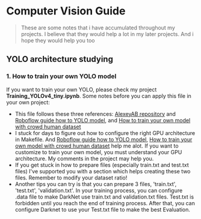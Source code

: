 # Computer Vision Guide
> These are some notes that i have accumulated throughout my projects. I believe that they would help a lot in my later projects. And i hope they would help you too
## YOLO architecture studying
### 1. How to train your own YOLO model
If you want to train your own YOLO, please check my project **Training_YOLOv4_tiny.ipynb**. Some notes before you can apply this file in your own project: 
- This file follows these three references: [AlexeyAB repository](https://github.com/AlexeyAB/darknet#how-to-train-to-detect-your-custom-objects) and [Roboflow guide how to YOLO model](https://blog.roboflow.com/how-to-train-yolov5-on-a-custom-dataset/), and [How to train your own model with crowd human dataset](https://github.com/jkjung-avt/yolov4_crowdhuman)
- I stuck for days to figure out how to configure the right GPU architecture in Makefile. And [Roboflow guide how to YOLO model](https://blog.roboflow.com/how-to-train-yolov5-on-a-custom-dataset/), [How to train your own model with crowd human dataset](https://github.com/jkjung-avt/yolov4_crowdhuman) help me alot. If you want to customize to train your own model, you must understand your GPU architecture. My comments in the project may help you.
- If you get stuck in how to prepare files (especially train.txt and test.txt files) I've supported you with a section which helps creating these two files. Remember to modify your dataset ratio!
- Another tips you can try is that you can prepare 3 files, 'train.txt', 'test.txt', 'validation.txt'. In your training process, you can configure .data file to make DarkNet use train.txt and validation.txt files. Test.txt is forbidden until you reach the end of training process. After that, you can configure Darknet to use your Test.txt file to make the best Evaluation. 